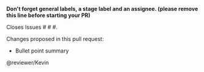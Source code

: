 **Don't forget general labels, a stage label and an assignee. (please remove this line before starting your PR)**

Closes Issues # # #.

Changes proposed in this pull request:
* Bullet point summary

@reviewer/Kevin
